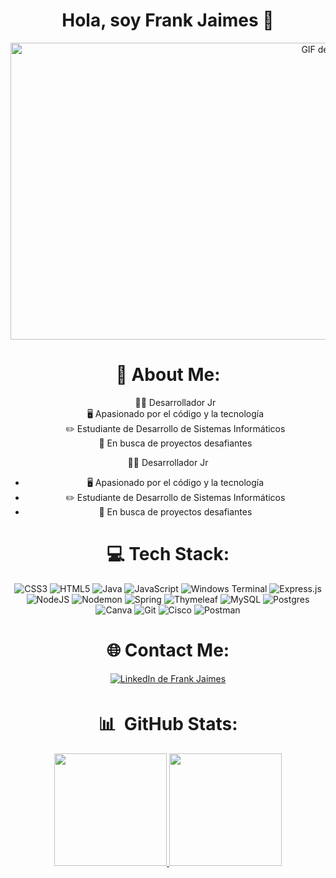 
<div align="center">
<h1 align="center">Hola, soy Frank Jaimes</a> 👋</h1>

<img src="https://i.imgur.com/JsG45ka.gif" alt="GIF de Imgur" width="1000" height="475">


# 💫 About Me:
<ul style="list-style-type: none;">
  <li>🧑‍💻 Desarrollador Jr</li>
  <li>🖥️ Apasionado por el código y la tecnología</li>
  <li>✏️ Estudiante de Desarrollo de Sistemas Informáticos</li>
  <li>🔎 En busca de proyectos desafiantes</li>
</ul>

&#8203;🧑‍💻 Desarrollador Jr</li>
- 🖥️ Apasionado por el código y la tecnología
- ✏️ Estudiante de Desarrollo de Sistemas Informáticos
- 🔎 En busca de proyectos desafiantes

# 💻 Tech Stack:
![CSS3](https://img.shields.io/badge/css3-%231572B6.svg?style=for-the-badge&logo=css3&logoColor=white) ![HTML5](https://img.shields.io/badge/html5-%23E34F26.svg?style=for-the-badge&logo=html5&logoColor=white) ![Java](https://img.shields.io/badge/java-%23ED8B00.svg?style=for-the-badge&logo=openjdk&logoColor=white) ![JavaScript](https://img.shields.io/badge/javascript-%23323330.svg?style=for-the-badge&logo=javascript&logoColor=%23F7DF1E) ![Windows Terminal](https://img.shields.io/badge/Windows%20Terminal-%234D4D4D.svg?style=for-the-badge&logo=windows-terminal&logoColor=white) ![Express.js](https://img.shields.io/badge/express.js-%23404d59.svg?style=for-the-badge&logo=express&logoColor=%2361DAFB) ![NodeJS](https://img.shields.io/badge/node.js-6DA55F?style=for-the-badge&logo=node.js&logoColor=white) ![Nodemon](https://img.shields.io/badge/NODEMON-%23323330.svg?style=for-the-badge&logo=nodemon&logoColor=%BBDEAD) ![Spring](https://img.shields.io/badge/spring-%236DB33F.svg?style=for-the-badge&logo=spring&logoColor=white) ![Thymeleaf](https://img.shields.io/badge/Thymeleaf-%23005C0F.svg?style=for-the-badge&logo=Thymeleaf&logoColor=white) ![MySQL](https://img.shields.io/badge/mysql-4479A1.svg?style=for-the-badge&logo=mysql&logoColor=white) ![Postgres](https://img.shields.io/badge/postgres-%23316192.svg?style=for-the-badge&logo=postgresql&logoColor=white) ![Canva](https://img.shields.io/badge/Canva-%2300C4CC.svg?style=for-the-badge&logo=Canva&logoColor=white) ![Git](https://img.shields.io/badge/git-%23F05033.svg?style=for-the-badge&logo=git&logoColor=white) ![Cisco](https://img.shields.io/badge/cisco-%23049fd9.svg?style=for-the-badge&logo=cisco&logoColor=black) ![Postman](https://img.shields.io/badge/Postman-FF6C37?style=for-the-badge&logo=postman&logoColor=white)


# 🌐 Contact Me:
<a href="https://www.linkedin.com/in/frank-jaimes-416913290" target="_blank">
  <img src="https://img.shields.io/badge/LinkedIn-%2300acee.svg?color=405DE6&style=for-the-badge&logo=linkedin&logoColor=white" alt="LinkedIn de Frank Jaimes" style="margin-bottom: 5px;"/>
</a>

# 📊 &nbsp;GitHub Stats:
<p align="center">
<a href="https://github.com/Fsjaimes">
  <img height="180em" src="https://github-readme-stats-eight-theta.vercel.app/api?username=Fsjaimes&show_icons=true&theme=tokyonight&include_all_commits=true&count_private=true"/>
  <img height="180em" src="https://github-readme-stats-eight-theta.vercel.app/api/top-langs/?username=Fsjaimes&layout=compact&langs_count=8&theme=tokyonight"/>
</a>
</p>
<!--
![](https://github-readme-stats.vercel.app/api?username=Fsjaimes&theme=tokyonight&hide_border=false&include_all_commits=false&count_private=false)<br/>
![](https://github-readme-streak-stats.herokuapp.com/?user=Fsjaimes&theme=tokyonight&hide_border=false)<br/>
![](https://github-readme-stats.vercel.app/api/top-langs/?username=Fsjaimes&theme=tokyonight&hide_border=false&include_all_commits=false&count_private=false&layout=compact)
-->

<!--## 🔝 Top Contributed Repo
![](https://github-contributor-stats.vercel.app/api?username=Fsjaimes&limit=5&theme=dark&combine_all_yearly_contributions=true)

[![](https://visitcount.itsvg.in/api?id=Fsjaimes&icon=5&color=12)](https://visitcount.itsvg.in)
-->

<!-- Proudly created with GPRM ( https://gprm.itsvg.in ) -->


